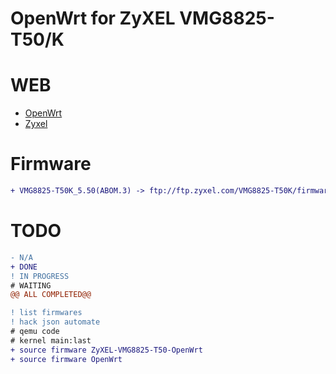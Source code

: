 # OpenWrt for ZyXEL VMG8825-T50/K
  
# WEB 
* [OpenWrt](https://openwrt.org/inbox/toh/zyxel/zyxel_vmg8825-t50)
* [Zyxel](./docs/api.md)

# Firmware
```diff
+ VMG8825-T50K_5.50(ABOM.3) -> ftp://ftp.zyxel.com/VMG8825-T50K/firmware/VMG8825-T50K_5.50(ABOM.3)C0.zip
```

# TODO
```diff
- N/A
+ DONE
! IN PROGRESS
# WAITING
@@ ALL COMPLETED@@
```

```diff
! list firmwares
! hack json automate
# qemu code
# kernel main:last
+ source firmware ZyXEL-VMG8825-T50-OpenWrt
+ source firmware OpenWrt
```
